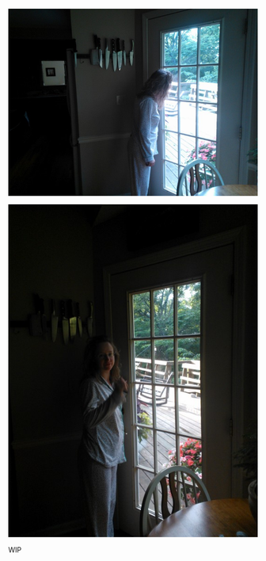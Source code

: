 ![alt text](https://github.com/Sobieck/memories-of-lisa-rae-mitchell-phd/blob/main/pictures/thomas-anderson-sobieck/2013/WP_000615.jpg?raw=true)

![alt text](https://github.com/Sobieck/memories-of-lisa-rae-mitchell-phd/blob/main/pictures/thomas-anderson-sobieck/2013/WP_000616.jpg?raw=true)

WIP
